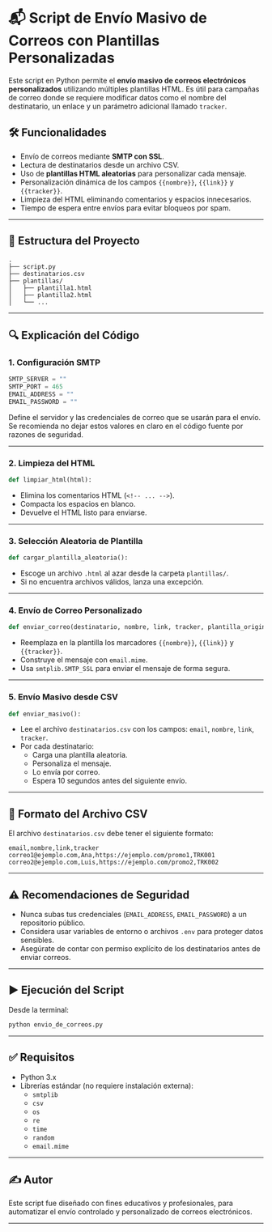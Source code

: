 # 📬 Script de Envío Masivo de Correos con Plantillas Personalizadas

Este script en Python permite el **envío masivo de correos electrónicos personalizados** utilizando múltiples plantillas HTML. Es útil para campañas de correo donde se requiere modificar datos como el nombre del destinatario, un enlace y un parámetro adicional llamado `tracker`.

## 🛠️ Funcionalidades

- Envío de correos mediante **SMTP con SSL**.
- Lectura de destinatarios desde un archivo CSV.
- Uso de **plantillas HTML aleatorias** para personalizar cada mensaje.
- Personalización dinámica de los campos `{{nombre}}`, `{{link}}` y `{{tracker}}`.
- Limpieza del HTML eliminando comentarios y espacios innecesarios.
- Tiempo de espera entre envíos para evitar bloqueos por spam.

---

## 📁 Estructura del Proyecto

```
.
├── script.py
├── destinatarios.csv
├── plantillas/
│   ├── plantilla1.html
│   ├── plantilla2.html
│   └── ...
```

---

## 🔍 Explicación del Código

### 1. Configuración SMTP

```python
SMTP_SERVER = ""
SMTP_PORT = 465
EMAIL_ADDRESS = ""
EMAIL_PASSWORD = ""
```

Define el servidor y las credenciales de correo que se usarán para el envío. Se recomienda no dejar estos valores en claro en el código fuente por razones de seguridad.

---

### 2. Limpieza del HTML

```python
def limpiar_html(html):
```

- Elimina los comentarios HTML (`<!-- ... -->`).
- Compacta los espacios en blanco.
- Devuelve el HTML listo para enviarse.

---

### 3. Selección Aleatoria de Plantilla

```python
def cargar_plantilla_aleatoria():
```

- Escoge un archivo `.html` al azar desde la carpeta `plantillas/`.
- Si no encuentra archivos válidos, lanza una excepción.

---

### 4. Envío de Correo Personalizado

```python
def enviar_correo(destinatario, nombre, link, tracker, plantilla_original):
```

- Reemplaza en la plantilla los marcadores `{{nombre}}`, `{{link}}` y `{{tracker}}`.
- Construye el mensaje con `email.mime`.
- Usa `smtplib.SMTP_SSL` para enviar el mensaje de forma segura.

---

### 5. Envío Masivo desde CSV

```python
def enviar_masivo():
```

- Lee el archivo `destinatarios.csv` con los campos: `email`, `nombre`, `link`, `tracker`.
- Por cada destinatario:
  - Carga una plantilla aleatoria.
  - Personaliza el mensaje.
  - Lo envía por correo.
  - Espera 10 segundos antes del siguiente envío.

---

## 📄 Formato del Archivo CSV

El archivo `destinatarios.csv` debe tener el siguiente formato:

```csv
email,nombre,link,tracker
correo1@ejemplo.com,Ana,https://ejemplo.com/promo1,TRK001
correo2@ejemplo.com,Luis,https://ejemplo.com/promo2,TRK002
```

---

## ⚠️ Recomendaciones de Seguridad

- Nunca subas tus credenciales (`EMAIL_ADDRESS`, `EMAIL_PASSWORD`) a un repositorio público.
- Considera usar variables de entorno o archivos `.env` para proteger datos sensibles.
- Asegúrate de contar con permiso explícito de los destinatarios antes de enviar correos.

---

## ▶️ Ejecución del Script

Desde la terminal:

```bash
python envio_de_correos.py
```

---

## ✅ Requisitos

- Python 3.x
- Librerías estándar (no requiere instalación externa):
  - `smtplib`
  - `csv`
  - `os`
  - `re`
  - `time`
  - `random`
  - `email.mime`

---

## ✍️ Autor

Este script fue diseñado con fines educativos y profesionales, para automatizar el envío controlado y personalizado de correos electrónicos.

---

